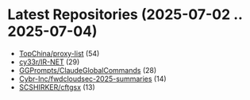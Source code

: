 # Latest Repositories (2025-07-02 .. 2025-07-04)

- [TopChina/proxy-list](https://github.com/TopChina/proxy-list) (54)
- [cy33r/IR-NET](https://github.com/cy33r/IR-NET) (29)
- [GGPrompts/ClaudeGlobalCommands](https://github.com/GGPrompts/ClaudeGlobalCommands) (28)
- [Cybr-Inc/fwdcloudsec-2025-summaries](https://github.com/Cybr-Inc/fwdcloudsec-2025-summaries) (14)
- [SCSHIRKER/cftgsx](https://github.com/SCSHIRKER/cftgsx) (13)
